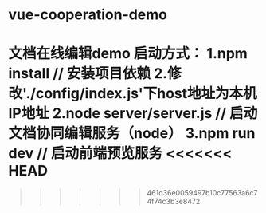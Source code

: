 # vue-cooperation-demo
文档在线编辑demo
启动方式：
    1.npm install // 安装项目依赖
    2.修改'./config/index.js'下host地址为本机IP地址
    2.node server/server.js // 启动文档协同编辑服务（node）
    3.npm run dev // 启动前端预览服务
<<<<<<< HEAD
=======

>>>>>>> 461d36e0059497b10c77563a6c74f74c3b3e8472
